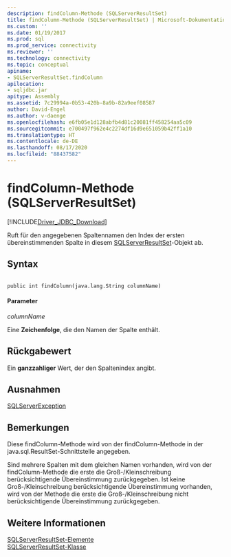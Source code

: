 ```yaml
---
description: findColumn-Methode (SQLServerResultSet)
title: findColumn-Methode (SQLServerResultSet) | Microsoft-Dokumentation
ms.custom: ''
ms.date: 01/19/2017
ms.prod: sql
ms.prod_service: connectivity
ms.reviewer: ''
ms.technology: connectivity
ms.topic: conceptual
apiname:
- SQLServerResultSet.findColumn
apilocation:
- sqljdbc.jar
apitype: Assembly
ms.assetid: 7c29994a-0b53-420b-8a9b-82a9eef08587
author: David-Engel
ms.author: v-daenge
ms.openlocfilehash: e6fb05e1d128abfb4d81c20081ff458254aa5c09
ms.sourcegitcommit: e700497f962e4c2274df16d9e651059b42ff1a10
ms.translationtype: HT
ms.contentlocale: de-DE
ms.lasthandoff: 08/17/2020
ms.locfileid: "88437582"
---
```

# <a name="findcolumn-method-sqlserverresultset"></a>findColumn-Methode (SQLServerResultSet)
[!INCLUDE[Driver_JDBC_Download](../../../includes/driver_jdbc_download.md)]

  Ruft für den angegebenen Spaltennamen den Index der ersten übereinstimmenden Spalte in diesem [SQLServerResultSet](../../../connect/jdbc/reference/sqlserverresultset-class.md)-Objekt ab.  
  
## <a name="syntax"></a>Syntax  
  
```  
  
public int findColumn(java.lang.String columnName)  
```  
  
#### <a name="parameters"></a>Parameter  
 *columnName*  
  
 Eine **Zeichenfolge**, die den Namen der Spalte enthält.  
  
## <a name="return-value"></a>Rückgabewert  
 Ein **ganzzahliger** Wert, der den Spaltenindex angibt.  
  
## <a name="exceptions"></a>Ausnahmen  
 [SQLServerException](../../../connect/jdbc/reference/sqlserverexception-class.md)  
  
## <a name="remarks"></a>Bemerkungen  
 Diese findColumn-Methode wird von der findColumn-Methode in der java.sql.ResultSet-Schnittstelle angegeben.  
  
 Sind mehrere Spalten mit dem gleichen Namen vorhanden, wird von der findColumn-Methode die erste die Groß-/Kleinschreibung berücksichtigende Übereinstimmung zurückgegeben. Ist keine Groß-/Kleinschreibung berücksichtigende Übereinstimmung vorhanden, wird von der Methode die erste die Groß-/Kleinschreibung nicht berücksichtigende Übereinstimmung zurückgegeben.  
  
## <a name="see-also"></a>Weitere Informationen  
 [SQLServerResultSet-Elemente](../../../connect/jdbc/reference/sqlserverresultset-members.md)   
 [SQLServerResultSet-Klasse](../../../connect/jdbc/reference/sqlserverresultset-class.md)  
  
  
